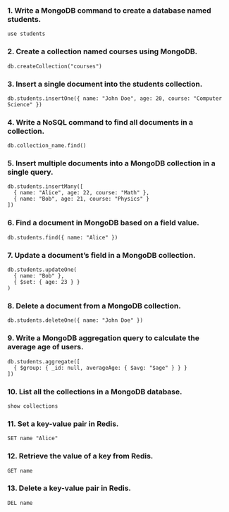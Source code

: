 ### 1. Write a MongoDB command to create a database named students.     
```
use students
```

### 2. Create a collection named courses using MongoDB. 
```
db.createCollection("courses")
```

### 3. Insert a single document into the students collection. 
```
db.students.insertOne({ name: "John Doe", age: 20, course: "Computer Science" })
```

### 4. Write a NoSQL command to find all documents in a collection. 
```
db.collection_name.find()
```

### 5. Insert multiple documents into a MongoDB collection in a single query. 
```
db.students.insertMany([
  { name: "Alice", age: 22, course: "Math" },
  { name: "Bob", age: 21, course: "Physics" }
])
```

### 6. Find a document in MongoDB based on a field value. 
```
db.students.find({ name: "Alice" })
```

### 7. Update a document’s field in a MongoDB collection.
```
db.students.updateOne(
  { name: "Bob" },
  { $set: { age: 23 } }
)
```

### 8. Delete a document from a MongoDB collection. 
```
db.students.deleteOne({ name: "John Doe" })
```

### 9. Write a MongoDB aggregation query to calculate the average age of users. 
```
db.students.aggregate([
  { $group: { _id: null, averageAge: { $avg: "$age" } } }
])
```

### 10. List all the collections in a MongoDB database. 
```
show collections
```

### 11. Set a key-value pair in Redis. 
```
SET name "Alice"
```

### 12. Retrieve the value of a key from Redis. 
```
GET name
```

### 13. Delete a key-value pair in Redis. 
```
DEL name
```